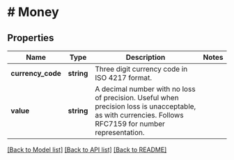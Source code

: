 # # Money

## Properties

Name | Type | Description | Notes
------------ | ------------- | ------------- | -------------
**currency_code** | **string** | Three digit currency code in ISO 4217 format. |
**value** | **string** | A decimal number with no loss of precision. Useful when precision loss is unacceptable, as with currencies. Follows RFC7159 for number representation. |

[[Back to Model list]](../../README.md#models) [[Back to API list]](../../README.md#endpoints) [[Back to README]](../../README.md)
